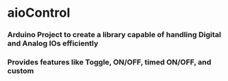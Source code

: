 # aioControl
 ### Arduino Project to create a library capable of handling Digital and Analog IOs efficiently
 ### Provides features like Toggle, ON/OFF, timed ON/OFF, and custom

